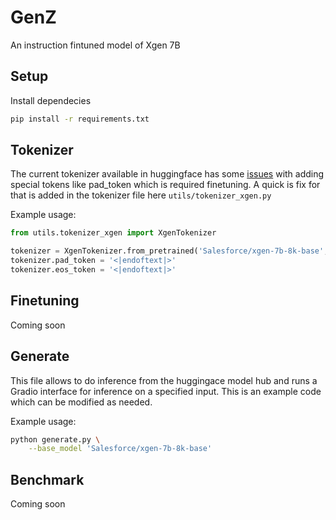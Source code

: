 # GenZ

An instruction fintuned model of Xgen 7B

## Setup

Install dependecies
   ```bash
   pip install -r requirements.txt
   ```

## Tokenizer

The current tokenizer available in huggingface has some [issues](https://github.com/salesforce/xgen/issues/6) with adding special tokens like pad_token which is required finetuning. A quick is fix for that is added in the tokenizer file here `utils/tokenizer_xgen.py`

Example usage:
```python
from utils.tokenizer_xgen import XgenTokenizer

tokenizer = XgenTokenizer.from_pretrained('Salesforce/xgen-7b-8k-base', trust_remote_code=True)
tokenizer.pad_token = '<|endoftext|>'
tokenizer.eos_token = '<|endoftext|>'
```

## Finetuning

Coming soon

## Generate

This file allows to do inference from the huggingace model hub and runs a Gradio interface for inference on a specified input. This is an example code which can be modified as needed.

Example usage:

```bash
python generate.py \
    --base_model 'Salesforce/xgen-7b-8k-base'
```

## Benchmark

Coming soon
